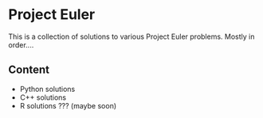 # Project Euler

This is a collection of solutions to various Project Euler problems. Mostly in order....

## Content
* Python solutions
* C++ solutions
* R solutions ??? (maybe soon)
